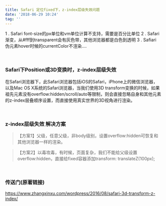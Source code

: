 ```yaml
---
title: Safari 定位fixed下，z-index层级失效问题
date: '2018-06-29 10:24'
tag: ''
---
```


1 . Safari font-size的px单位和vm单位计算不支持，需要是百分比单位
2 . Safari 渐变，从#fff到transparent会有灰色带，其他浏览器都是白色到透明
3 . Safiari 伪元素hover时候的currentColor不渲染....

<br/>

### Safari下Position或3D变换时，z-index层级失效

在Safari浏览器下，此Safari浏览器包括iOS的Safari，iPhone上的微信浏览器，以及Mac OS X系统的Safari浏览器，当我们使用3D transform变换的时候，如果祖先元素没有overflow:hidden/scroll/auto等限制，则会直接忽略自身和其他元素的z-index层叠顺序设置，而直接使用真实世界的3D视角进行渲染。

<br/>

### z-index层级失效 解决方案

> 【方案1】父级，任意父级，非body级别，设置overflow:hidden可恢复和其他浏览器一样的渲染。

> 【方案2】以毒攻毒，有时候，页面复杂，我们不能给父级设置overflow:hidden，直接给fixed容器添加transform: translateZ(100px);


<br/>

### 传送门(原著链接)
https://www.zhangxinxu.com/wordpress/2016/08/safari-3d-transform-z-index/
